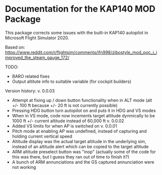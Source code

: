 # Documentation for the KAP140 MOD Package

This package corrects some issues with the built-in KAP140 autopilot in Microsoft Flight Simulator 2020.

Based on:
https://www.reddit.com/r/flightsim/comments/ifn998/zibostyle_mod_poc_i_improved_the_steam_gauge_172/

TODO:
- BARO related fixes
- Output altitute info to suitable variable (for cockpit builders) 

Version history:
v. 0.0.03
- Attempt at fixing up / down button functionality when in ALT mode (alt +/- 100 ft because +/- 20 ft is not currently possible)
- Pressing HDG button turn autopilot on and puts it in HDG and VS modes
- When in VS mode, code now incements target altitude dynmically to be 1000 ft +/- current altitude instead of 60,000 ft
v. 0.0.02
- Added VS limits for when AP is switched on
v. 0.0.01
- Pitch mode at enabling AP was undefined, instead of capturing and holding current vertical speed
- Altitude display was the actual target altitude in the underlying sim, instead of an altitude alert which can be copied to the target altitude
- ARM altitude preselect button was "inop" (actually some of the code for this was there, but I guess they ran out of time to finish it?)
- A bunch of ARM annunciations and the GS captured annunciation were not working